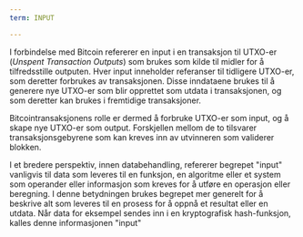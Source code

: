 ```yaml
---
term: INPUT

---
```

I forbindelse med Bitcoin refererer en input i en transaksjon til UTXO-er (*Unspent Transaction Outputs*) som brukes som kilde til midler for å tilfredsstille outputen. Hver input inneholder referanser til tidligere UTXO-er, som deretter forbrukes av transaksjonen. Disse inndataene brukes til å generere nye UTXO-er som blir opprettet som utdata i transaksjonen, og som deretter kan brukes i fremtidige transaksjoner.

Bitcointransaksjonens rolle er dermed å forbruke UTXO-er som input, og å skape nye UTXO-er som output. Forskjellen mellom de to tilsvarer transaksjonsgebyrene som kan kreves inn av utvinneren som validerer blokken.

I et bredere perspektiv, innen databehandling, refererer begrepet "input" vanligvis til data som leveres til en funksjon, en algoritme eller et system som operander eller informasjon som kreves for å utføre en operasjon eller beregning. I denne betydningen brukes begrepet mer generelt for å beskrive alt som leveres til en prosess for å oppnå et resultat eller en utdata. Når data for eksempel sendes inn i en kryptografisk hash-funksjon, kalles denne informasjonen "input"